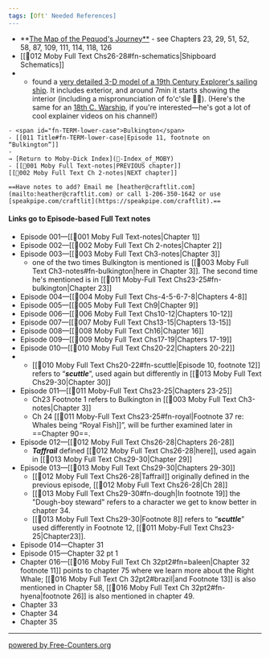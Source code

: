 ```yaml
---
tags: [Oft' Needed References]
---
```


- **[The Map of the Pequod's Journey**](http://www.powermobydick.com/images/Path_of_Pequod_full.jpg) - see Chapters 23, 29, 51, 52, 58, 87, 109, 111, 114, 118, 126
- [[🎤012 Moby Full Text Chs26-28#fn-schematics|Shipboard Schematics]]
- - found a [very detailed 3-D model of a 19th Century Explorer's sailing ship](https://youtu.be/3pYqXrFx6S8?si=AwlWw1X2gpYwuNuh). It includes exterior, and around 7min it starts showing the interior (including a mispronunciation of fo'c'sle 🤷‍♀️). (Here's the same for an [18th C. Warship](https://youtu.be/3pYqXrFx6S8?si=Ynfy7jdWjbTYbPdq), if you're interested—he's got a lot of cool explainer videos on his channel!)
```
- <span id="fn-TERM-lower-case">Bulkington</span>
- [[011 Title#fn-TERM-lower-case|Episode 11, footnote on “Bulkington”]]
- 
→ [Return to Moby-Dick Index](🧠-Index_of_MOBY)
- [[🎤001 Moby Full Text-notes|PREVIOUS chapter]]                      [[🎤002 Moby Full Text Ch 2-notes|NEXT chapter]]

==Have notes to add? Email me [heather@craftlit.com](mailto:heather@craftlit.com) or call 1-206-350-1642 or use [speakpipe.com/craftlit](https://speakpipe.com/craftlit).==

```
#### Links go to Episode-based Full Text notes     
- Episode 001—[[🎤001 Moby Full Text-notes|Chapter 1]]     
- Episode 002—[[🎤002 Moby Full Text Ch 2-notes|Chapter 2]]     
- Episode 003—[[🎤003 Moby Full Text Ch3-notes|Chapter 3]]     
	- one of the two times Bulkington is mentioned is [[🎤003 Moby Full Text Ch3-notes#fn-bulkington|here in Chapter 3]]. The second time he's mentioned is in [[🎤011 Moby-Full Text Chs23-25#fn-bulkington|Chapter 23]] 
- Episode 004—[[🎤004 Moby Full Text Chs-4-5-6-7-8|Chapters 4-8]]      
- Episode 005—[[🎤005 Moby Full Text Ch9|Chapter 9]]     
- Episode 006—[[🎤006 Moby Full Text Chs10-12|Chapters 10-12]]
- Episode 007—[[🎤007 Moby Full Text Chs13-15|Chapters 13-15]]
- Episode 008—[[🎤008 Moby Full Text Ch16|Chapter 16]]     
- Episode 009—[[🎤009 Moby Full Text Chs17-19|Chapters 17-19]]     
- Episode 010—[[🎤010 Moby Full Text Chs20-22|Chapters 20-22]]
- 	- [[🎤010 Moby Full Text Chs20-22#fn-scuttle|Episode 10, footnote 12]]  refers to “***scuttle***”, used again but differently in [[🎤013 Moby Full Text Chs29-30|Chapter 30]]
- Episode 011—[[🎤011 Moby-Full Text Chs23-25|Chapters 23-25]]
	- Ch23 Footnote 1 refers to Bulkington in [[🎤003 Moby Full Text Ch3-notes|Chapter 3]]      
	- Ch 24 [[🎤011 Moby-Full Text Chs23-25#fn-royal|Footnote 37 re: Whales being “Royal Fish]]”, will be further examined later in ==Chapter 90==.
- Episode 012—[[🎤012 Moby Full Text Chs26-28|Chapters 26-28]]     
	- ***Taffrail*** defined [[🎤012 Moby Full Text Chs26-28|here]], used again in [[🎤013 Moby Full Text Chs29-30|Chapter 29]]     
- Episode 013—[[🎤013 Moby Full Text Chs29-30|Chapters 29-30]]     
	- [[🎤012 Moby Full Text Chs26-28|Taffrail]] originally defined in the previous episode, [[🎤012 Moby Full Text Chs26-28|Ch 28]]
	- [[🎤013 Moby Full Text Chs29-30#fn-dough|In footnote 19]] the "Dough-boy steward" refers to a character we get to know better in chapter 34.
	- [[🎤013 Moby Full Text Chs29-30|Footnote 8]] refers to “***scuttle***” used differently in Footnote 12, [[🎤011 Moby-Full Text Chs23-25|Chapter23]].      
- Episode 014—Chapter 31     
- Episode 015—Chapter 32 pt 1     
- Chapter 016—[[🎤016 Moby Full Text Ch 32pt2#fn=baleen|Chapter 32 footnote 11]] points to chapter 75 where we learn more about the Right Whale; [[🎤016 Moby Full Text Ch 32pt2#brazil|and Footnote 13]] is also mentioned in Chapter 58, [[🎤016 Moby Full Text Ch 32pt2#fn-hyena|footnote 26]] is also mentioned in chapter 49.      
- Chapter 33     
- Chapter 34     
- Chapter 35     




---
 <a href='https://www.free-counters.org/'>powered by Free-Counters.org</a> <script type='text/javascript' src='https://www.freevisitorcounters.com/auth.php?id=3a836571bf527a15ef6121fbbdda37292ed45bd9'></script>
<script type="text/javascript" src="https://www.freevisitorcounters.com/en/home/counter/1376368/t/1"></script>
